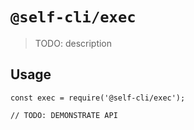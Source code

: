 # `@self-cli/exec`

> TODO: description

## Usage

```
const exec = require('@self-cli/exec');

// TODO: DEMONSTRATE API
```
